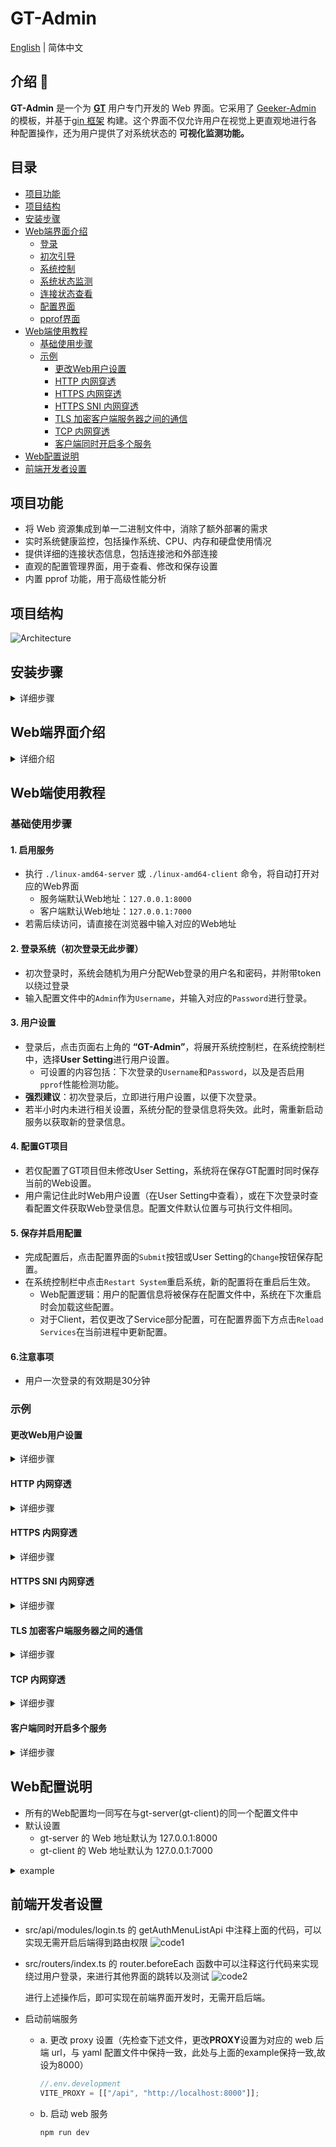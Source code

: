 # GT-Admin

[English](README.md) | 简体中文

## 介绍 📖

**GT-Admin** 是一个为 **[GT](https://github.com/ao-space/gt)** 用户专门开发的 Web
界面。它采用了 [Geeker-Admin](https://github.com/HalseySpicy/Geeker-Admin)
的模板，并基于[gin 框架](https://github.com/gin-gonic/gin) 构建。这个界面不仅允许用户在视觉上更直观地进行各种配置操作，还为用户提供了对系统状态的
**可视化监测功能。**

## 目录

- [项目功能](#项目功能)
- [项目结构](#项目结构)
- [安装步骤](#安装步骤)
- [Web端界面介绍](#web端界面介绍)
  - [登录](#登录)
  - [初次引导](#初次引导)
  - [系统控制](#系统控制)
  - [系统状态监测](#系统状态监测)
  - [连接状态查看](#连接状态查看)
  - [配置界面](#配置界面)
  - [pprof界面](#pprof界面)
- [Web端使用教程](#web端使用教程)
  - [基础使用步骤](#基础使用步骤)
  - [示例](#示例)
    - [更改Web用户设置](#更改web用户设置)
    - [HTTP 内网穿透](#http-内网穿透)
    - [HTTPS 内网穿透](#https-内网穿透)
    - [HTTPS SNI 内网穿透](#https-sni-内网穿透)
    - [TLS 加密客户端服务器之间的通信](#tls-加密客户端服务器之间的通信)
    - [TCP 内网穿透](#tcp-内网穿透)
    - [客户端同时开启多个服务](#客户端同时开启多个服务)
- [Web配置说明](#Web配置说明)
- [前端开发者设置](#前端开发者设置)

## 项目功能

- 将 Web 资源集成到单一二进制文件中，消除了额外部署的需求
- 实时系统健康监控，包括操作系统、CPU、内存和硬盘使用情况
- 提供详细的连接状态信息，包括连接池和外部连接
- 直观的配置管理界面，用于查看、修改和保存设置
- 内置 pprof 功能，用于高级性能分析

## 项目结构

![Architecture](https://github.com/ao-space/gt/assets/134463404/1cdbbebf-e890-4e13-a742-ada50a23ca92)

## 安装步骤

<details>
    <summary>详细步骤</summary>

1. 获取项目
      ```shell
      git clone https://github.com/ao-space/gt.git
      ```
2. 构建项目
   - 此处的编译会生成两个可执行文件，分别是 gt-server 与 gt-client 的可执行文件
     - 如需单独编译 gt-server 或 gt-client 可以使用 `make release_server` 或 `make release_client` 命令
     - 这些可执行文件会被保存在 `release` 文件夹中
     ```shell
     cd gt
     make release # The compiled files will be in the release folder
     ``` 
3. 启动服务
    ```shell
    cd release
    # Choose the following command you need, if you don't specify the config file, the default config file path will be used.
    # if you don't know how to choose, the upper one is recommended.
    ./linux-amd64-server  # start gt-server, default config file is server.yaml, which is located in the same directory as the executable file
    ./linux-amd64-client  # start gt-client, default config file is client.yaml, which is located in the same directory as the executable file
   
    # Replace the content within the square brackets with your actual content
    ./linux-amd64-server -webAddr [webAddr] -config [path/to/server.yaml] -webCertFile [path/to/certFile] -webKeyFile [path/to/keyfile] # Start gt-server
    ./linux-amd64-client -webAddr [webAddr] -config [path/to/server.yaml] -webCertFile [path/to/certFile] -webKeyFile [path/to/keyFile] # Start gt-client
   ```
   - Web相关的命令行配置：
     - `webAddr`:
       - 作用：设定Web服务地址。
       - 默认：只在用户零配置启动（无命令行参数）时生效。
         - `gt-server`：`127.0.0.1:8000`
         - `gt-client`：`127.0.0.1:7000`
       - 说明：如零配置启动时，默认端口被占用，会自动选取其他有效端口。其余情况若不设置`webAddr`，GT-Admin的Web服务将不会启动。若用户明确指定了地址，系统不会尝试其他端口。

     - `config`:   
         - 作用：指定配置文件的存储路径。   
         - 默认：   
           - `gt-server`：与可执行文件同目录的`server.yaml`   
           - `gt-client`：与可执行文件同目录的`client.yaml`   
   
     - `webCertFile` / `webKeyFile`:   
       - 作用：用于启动HTTPS服务。   
       - 默认：两者为空，不开启HTTPS服务。   
       - 说明：用户可以设置为"auto"使用自签发TLS，或指定路径使用用户提供的证书。

4. 清理(可选)

- 使用 `make clean` 命令将移除所有生成的文件。
- 执行 `make clean_web` 将移除所有与 web 相关的生成文件（如 node_modules、dist 等）。注意，执行此步骤会同时移除必要的依赖包，因此后续构建将需要重新安装依赖。
- 执行 `make clean_dist` 将移除所有生成的 dist 文件夹。该操作适用于 release 命令执行完成后，因为所有必要的静态文件已经被集成到二进制文件中。

</details>

## Web端界面介绍

<details>
     <summary>详细介绍</summary>

### 登录

- 根据配置文件中设置的 `admin` 和 `password` 完成登录操作。初次使用时，系统会自动生成一个 **tempKey**，用于后续的身份验证。
  ![Login](https://github.com/ao-space/gt/assets/134463404/8d543e1f-6af3-4e6f-b726-7215a5f7a04c)

### 初次引导

- 首次登录后，系统将介绍如何使用并引导你进行基本设置。系统会**自动生成**初始的 Web 用户名和密码，建议你**手动更改**这些信息以确保安全。
  ![Guide](https://github.com/ao-space/gt/assets/134463404/cb106ab4-f6bd-44a7-bf19-1fbb3f7e6af7)

### 系统控制

- 点击右上角的 **“GT-Admin”** 后有工具栏

  - **User Setting**：在这里你可以更改 Web 用户名和密码，以及选择是否启用 pprof 服务。
  - **Log Out**：清理用户信息并退出
  - **Restart System**：重启整个服务器

  **Note**: 下面的操作都会关闭整个系统，后续还需服务需要手动启动，**请谨慎操作**

  - **Shutdown System**：关闭系统
  - **Terminate System**： 中断系统

  ![ToolBar](https://github.com/ao-space/gt/assets/134463404/b0bbe91f-1351-4a31-878a-3a24906b0bc8)
  ![UserSetting](https://github.com/ao-space/gt/assets/134463404/19d509ff-cb68-49a0-b2cd-10830929493a)

### 系统状态监测

- 提供系统信息、DISK、CPU、RAM 信息查看
  ![DashBoard](https://github.com/ao-space/gt/assets/134463404/61e72873-7ba1-4ddf-b408-0f7597b4c336)

### 连接状态查看

- Server 端提供连接**信息**查看
  ![ServerConnection](https://github.com/ao-space/gt/assets/134463404/e4cec0dd-0e3d-4c54-9faf-08d64f2398ff)
- Client 端提供连接**状态**查看
  ![ClientConnection](https://github.com/ao-space/gt/assets/134463404/dfb3eaf6-5090-435c-9a0c-ebc464023447)

### 配置界面

- 通用配置修改流程

  1. 初始进入时会提示是否载入配置文件中的信息。
  2. 用户根据自身需要配置有关设置，有关设置的详细信息可以在 **"?"** 处查看。侧边的导航栏帮助用户高效跳转到相关内容上。
  3. 用户配置完成后点击 **Submit** 按钮，将有关的配置信息重写进配置文件中，（若一开始未指定配置文件，则会保存在与gt-server(
     client)的编译文件同处一个文件夹）
  4. 用户可以多次进行修改有关配置并进行保存。

  - 基本操作（操作栏在最后，可点击侧边最后内容进行跳转）：
    - **GetFromFile**：获取配置文件中的内容，若启动时未使用`-config` （即没有设置配置文件)，系统将使用默认配置文件路径。若配置文件不存在,那么会执行
      **GetFromRunning**的操作 （**推荐直接启动或者只使用命令行来配置`-config`**，因为后续的 Restart
      操作都是重新运行初始的的启动命令，只有初始启用时，没有配置除了配置文件之外的其他配置，才可保证后续操作符合用户预期,因为命令行的优先级更高）
    - **GetFromRunning**：获取正在运行着的配置信息。

- gt-server端启用配置

  - **用户保存修改后**，可以通过**Restart System** (位于系统控制栏中) 来进行新配置的启用（该操作会启用一个新的进程）。
  - **General Setting** 处设置的**TCP Setting** 与 **Host Setting** 均是 **全局**设置，**精细化**设置请在下面的**User
    Setting**处设置
    ![ServerConfig](https://github.com/ao-space/gt/assets/134463404/c6283fde-ce51-42a0-8bdb-025cece3de34)

- gt-client端启用配置

  - **用户保存修改后**，可以使用**Reload Services**来保持原有进程的同时，重启 Services 服务（前提是只更改了
    Services），但是如果更改了 Options 字段的内容（即非 Services 部分内容），则要启用该配置服务就只能通过**Restart System**
    来重启整个进程来实现配置的更改。
    ![ClientConfig](https://github.com/ao-space/gt/assets/134463404/a22d0a72-56c7-49be-82f2-a7c5420f127a)

### pprof界面

- 性能检测界面
  ![pprof](https://github.com/ao-space/gt/assets/134463404/0240a223-9476-49ac-bede-fedc239401b2)

</details>

## Web端使用教程

### 基础使用步骤

#### 1. 启用服务

- 执行 `./linux-amd64-server` 或 `./linux-amd64-client` 命令，将自动打开对应的Web界面
  - 服务端默认Web地址：`127.0.0.1:8000`
  - 客户端默认Web地址：`127.0.0.1:7000`
- 若需后续访问，请直接在浏览器中输入对应的Web地址

#### 2. 登录系统（初次登录无此步骤）

- 初次登录时，系统会随机为用户分配Web登录的用户名和密码，并附带token以绕过登录
- 输入配置文件中的`Admin`作为`Username`，并输入对应的`Password`进行登录。

#### 3. 用户设置

- 登录后，点击页面右上角的 **“GT-Admin”**，将展开系统控制栏，在系统控制栏中，选择**User Setting**进行用户设置。
  - 可设置的内容包括：下次登录的`Username`和`Password`，以及是否启用`pprof`性能检测功能。
- **强烈建议**：初次登录后，立即进行用户设置，以便下次登录。
- 若半小时内未进行相关设置，系统分配的登录信息将失效。此时，需重新启动服务以获取新的登录信息。

#### 4. 配置GT项目

- 若仅配置了GT项目但未修改User Setting，系统将在保存GT配置时同时保存当前的Web设置。
- 用户需记住此时Web用户设置（在User Setting中查看），或在下次登录时查看配置文件获取Web登录信息。配置文件默认位置与可执行文件相同。

#### 5. 保存并启用配置

- 完成配置后，点击配置界面的`Submit`按钮或User Setting的`Change`按钮保存配置。
- 在系统控制栏中点击`Restart System`重启系统，新的配置将在重启后生效。
  - Web配置逻辑：用户的配置信息将被保存在配置文件中，系统在下次重启时会加载这些配置。
  - 对于Client，若仅更改了Service部分配置，可在配置界面下方点击`Reload Services`在当前进程中更新配置。

#### 6.注意事项

- 用户一次登录的有效期是30分钟

### 示例

#### 更改Web用户设置

<details>
    <summary>详细步骤</summary>

1. 进入主界面后，点击页面右上角的 **“GT-Admin”** 后，出现系统控制栏
2. 点击`User Setting`后就出现设置用户信息的有关内容
   - 配置信息介绍：
     - Username 与 Password：即用户下次用来登录的账号设置
     - Enablepprof：是否启用pprof的性能检测功能
3. 用户进行相关配置后，点击`Change`按钮，即可将有关配置写入配置文件中
   ![Web User Setting](https://github.com/ao-space/gt/assets/134463404/decb7cae-f022-4c54-ad2c-c1881bda7306)

</details>

#### HTTP 内网穿透

<details>
    <summary>详细步骤</summary>

- 需求：有一台内网服务器和一台公网服务器，id1.example.com 解析到公网服务器的地址。希望通过访问 id1.example.com:8080
  来访问内网服务器上 80 端口服务的网页。

1. 配置服务端（公网服务器）
   - 配置NetWork Setting： 设置Addr: 8080
   - 配置User Setting：设置 ID：id1，Secret： secret1
     ![HTTP Server](https://github.com/ao-space/gt/assets/134463404/b3d8b5a8-479b-44fa-bab4-5cefbff35832)

2. 配置客户端（内网服务器）
   - 配置General Setting： ID： id1， Secret：secret1，Remote ：tcp://id1.example.com:8080
   - 配置Service Setting：LocalURL: http://127.0.0.1:80
     ![HTTP Client](https://github.com/ao-space/gt/assets/134463404/89ca0b20-5dcf-46d2-a899-81094eee3b81)

</details>

#### HTTPS 内网穿透

<details>
    <summary>详细步骤</summary>

- 需求：有一台内网服务器和一台公网服务器，id1.example.com 解析到公网服务器的地址。希望通过访问 <https://id1.example.com>
  来访问内网服务器上 80 端口提供的 HTTP 网页。

1. 配置服务端（公网服务器）
   - 配置NetWork Setting： 设置 TLSAddr: 443，
   - 配置Security Setting: 设置 CertFile：/root/openssl_crt/tls.crt , KeyFile: /root/openssl_crt/tls.key
   - 配置User Setting： 设置 ID：id1，Secret： secret1
     ![HTTPS Server](https://github.com/ao-space/gt/assets/134463404/33f3e296-140c-4124-9626-1900dc28b369)

2. 配置客户端（内网服务器），因为使用了自签名证书，所以使用了 `remoteCertInsecure` 选项，其它情况禁止使用此选项（中间人攻击导致加密内容被解密）
   - 配置General Setting： ID：id1, Secret: secret1, Remote:  tls://id1.example.com , RemoteCertInsecure: true
   - 配置Service Setting:  LocalURL: http://127.0.0.1
     ![HTTPS Client](https://github.com/ao-space/gt/assets/134463404/f906237c-aea2-4127-ac8e-12a8764ca85b)

</details>

#### HTTPS SNI 内网穿透

<details>
    <summary>详细步骤</summary>

- 需求：有一台内网服务器和一台公网服务器，id1.example.com 解析到公网服务器的地址。希望通过访问 <https://id1.example.com>
  来访问内网服务器上 443 端口提供的 HTTPS 网页。

1. 配置服务端（公网服务器）
   - 配置NetWork Setting： 设置 Addr: 8080， SNIAdr: 443
   - 配置User Setting： 设置 ID：id1，Secret： secret1
     ![SNI Server](https://github.com/ao-space/gt/assets/134463404/b015d244-b5d8-42a5-9c99-9dbe6d5212c6)

2. 配置客户端（内网服务器）
   - 配置General Setting： ID：id1, Secret: secret1, Remote:  tcp://id1.example.com:8080
   - 配置Service Setting:  LocalURL: https://127.0.0.1
     ![SNI_Client](https://github.com/ao-space/gt/assets/134463404/4583323e-e2e3-443b-91ac-c3722d43438b)

</details>

#### TLS 加密客户端服务器之间的通信

<details>
    <summary>详细步骤</summary>

- 需求：有一台内网服务器和一台公网服务器，id1.example.com 解析到公网服务器的地址。希望通过访问 id1.example.com:8080
  来访问内网服务器上 80 端口服务的网页。同时用 TLS 加密客户端与服务端之间的通信。

1. 配置服务端（公网服务器）
   - 配置NetWork Setting： 设置 Addr: 8080，TLSAdr: 443
   - 配置Security Setting: 设置 CertFile：/root/openssl_crt/tls.crt , KeyFile: /root/openssl_crt/tls.key
   - 配置User Setting： 设置 ID：id1，Secret： secret1
     ![TLS Server](https://github.com/ao-space/gt/assets/134463404/bb9121be-6e5e-49ec-be6e-0766c3e58f74)

2. 配置客户端（内网服务器），因为使用了自签名证书，所以使用了 `remoteCertInsecure` 选项，其它情况禁止使用此选项（中间人攻击导致加密内容被解密）
   - 配置General Setting： ID：id1, Secret: secret1, Remote:  tls://id1.example.com，RemoteCertInsecure: true
   - 配置Service Setting:  LocalURL: http://127.0.0.1:80
     ![TLS Client](https://github.com/ao-space/gt/assets/134463404/1bb27531-e92e-4250-8a78-f7b7c342410c)

</details>

#### TCP 内网穿透

<details>
    <summary>详细步骤</summary>

- 需求：有一台内网服务器和一台公网服务器，id1.example.com 解析到公网服务器的地址。希望通过访问 id1.example.com:2222
  来访问内网服务器上 22 端口上的 SSH 服务，如果服务端 2222 端口不可以，则由服务端选择一个随机端口。

1. 配置服务端（公网服务器）
   - 配置NetWork Setting： 设置 Addr: 8080
   - 配置User Setting： 设置 ID：id1，Secret： secret1，TCPNumber：1，TCPRanges：1024-65535
     ![TCP Server](https://github.com/ao-space/gt/assets/134463404/7f4da122-9e41-42a8-9f2c-b2dee98d96fe)

2. 配置客户端（内网服务器）
   - 配置General Setting： ID：id1, Secret: secret1, Remote: tcp://id1.example.com:8080，
   - 配置Service Setting：LocalURL：tcp://127.0.0.1:22， RemoteTCPPort：2222， RemoteTCPRandom： true
     ![TCP Client](https://github.com/ao-space/gt/assets/134463404/889ff532-443f-4feb-a6d5-c8e698bd29ee)

</details>

#### 客户端同时开启多个服务

<details>
    <summary>详细步骤</summary>

- 需求：有一台内网服务器和一台公网服务器，id1-1.example.com 和 id1-2.example.com 解析到公网服务器的地址。希望通过访问
  id1-1.example.com:8080 来访问内网服务器上 80 端口上的服务，希望通过访问 id1-2.example.com:8080 来访问内网服务器上
  8080端口上的服务，希望通过访问 id1-1.example.com:2222 来访问内网服务器上 2222 端口上的服务，希望通过访问
  id1-1.example.com:2223 来访问内网服务器上 2223 端口上的服务。同时服务端限制客户端的 hostPrefix 只能由纯数字或纯字母组成。

1. 配置服务端（公网服务器）
   - 配置NetWork Setting： 设置 Addr: 8080
   - 配置User Setting：设置 ID：id1，Secret：
     secret1，TCPNumber：2，TCPRanges：1024-65535，HostNumber：2，WithID：true，HostRegex：`^[0-9]+$`、 `^[a-zA-Z]+$`
     ![Multiple Server](https://github.com/ao-space/gt/assets/134463404/7d4dd44c-5d9b-4d8e-a35f-88743fbd68b2)

2. 配置客户端（内网服务器）
   - 配置General Setting： ID：id1, Secret: secret1, Remote: tcp://id1.example.com:8080，
   - 配置Service 1 Setting：HostPrefix:1，LocalURL：http://127.0.0.1:80， UseLocalAdHTTPHost：true
   - 配置Service 2 Setting：HostPrefix:2，LocalURL：http://127.0.0.1:8080， UseLocalAdHTTPHost：true
   - 配置Service 3 Setting：LocalURL：tcp://127.0.0.1:2222， RemoteTCPPort: 2222
   - 配置Service 4 Setting：LocalURL：tcp://127.0.0.1:2223， RemoteTCPPort: 2223
     ![Multiple Client](https://github.com/ao-space/gt/assets/134463404/7130769c-fd06-4012-8b22-ceb5586999a7)

</details>

## Web配置说明

- 所有的Web配置均一同写在与gt-server(gt-client)的同一个配置文件中
- 默认设置
  - gt-server 的 Web 地址默认为 127.0.0.1:8000
  - gt-client 的 Web 地址默认为 127.0.0.1:7000

<details>
   <summary>example</summary>

   ```yaml
   #example
   options:
     # Web Setting (Optional)
     # Web Address 
     webAddr: localhost:8000
     
     # HTTPS Settings 
     # If both are set to "auto", a self-signed certificate will be used
     webCertFile: path/to/certFile # Path to your certificate file
     webKeyFile: path/to/keyFile   # Path to your private key file
     
     # JWT Settings
     # Used to sign the JWT token. If not set, it will be generated automatically.
     # Token Validity Period: 6 hours
     signingKey: signature

     # Admin Credentials
     # Used for logging into the web page
     admin: username        # Admin username
     password: password      # Admin password

     # Performance Profiling 
     # Requires 'webAddr' to be set to a valid value
     pprof: true 
   ```

</details>

## 前端开发者设置

- src/api/modules/login.ts 的 getAuthMenuListApi 中注释上面的代码，可以实现无需开启后端得到路由权限
  ![code1](https://github.com/ao-space/gt/assets/134463404/56eec78a-1e6e-4018-9231-2c3b0529c777)

- src/routers/index.ts 的 router.beforeEach 函数中可以注释这行代码来实现绕过用户登录，来进行其他界面的跳转以及测试
  ![code2](https://github.com/ao-space/gt/assets/134463404/8f74e1a3-5893-4601-afdc-9603b6521308)

  进行上述操作后，即可实现在前端界面开发时，无需开启后端。

- 启动前端服务
  - a. 更改 proxy 设置（先检查下述文件，更改**PROXY**设置为对应的 web 后端 url，与 yaml
    配置文件中保持一致，此处与上面的example保持一致,故设为8000）
    ```ts
    //.env.development
    VITE_PROXY = [["/api", "http://localhost:8000"]];
    ```
  - b. 启动 web 服务
    ```shell
    npm run dev
    ```

